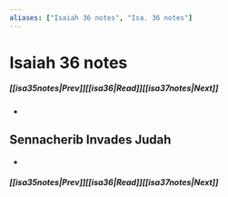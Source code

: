 ```yaml
---
aliases: ["Isaiah 36 notes", "Isa. 36 notes"]
---
```

# Isaiah 36 notes
##### <span class=arrow-left></span>[[isa35notes|Prev]]<span class=navigation-separator></span>[[isa36|Read]]<span class=navigation-separator></span>[[isa37notes|Next]]<span class=arrow-right></span>
- 
## Sennacherib Invades Judah
- 
##### <span class=arrow-left></span>[[isa35notes|Prev]]<span class=navigation-separator></span>[[isa36|Read]]<span class=navigation-separator></span>[[isa37notes|Next]]<span class=arrow-right></span>
